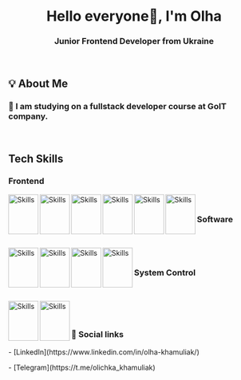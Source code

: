 <h1 align="center"> Hello everyone👋, I'm Olha</h1>
<h3 align="center">Junior Frontend Developer from Ukraine </h3>
<br>
<h2>💡 About Me</h2>
<h3>📖 I am studying on a fullstack developer course at GoIT company.</h3>
<br>
<h2>Tech Skills</h2>
 <h3>Frontend</h3>
<p>
<img src="https://cdn.jsdelivr.net/gh/devicons/devicon/icons/html5/html5-original.svg" alt="Skills" align="left" width="60" height="80"/>  
  <img src="https://cdn.jsdelivr.net/gh/devicons/devicon/icons/css3/css3-original.svg" alt="Skills" align="left" width="60" height="80"/>  
  <img src="https://cdn.jsdelivr.net/gh/devicons/devicon/icons/javascript/javascript-original.svg" alt="Skills" align="left" width="60" height="80"/>  
  <img src="https://cdn.jsdelivr.net/gh/devicons/devicon/icons/react/react-original.svg" alt="Skills" align="left" width="60" height="80"/>  
  <img src="https://cdn.jsdelivr.net/gh/devicons/devicon/icons/webpack/webpack-original.svg" alt="Skills" align="left" width="60" height="80"/>  
  <img src="https://cdn.jsdelivr.net/gh/devicons/devicon/icons/eslint/eslint-original.svg" alt="Skills" align="left" width="60" height="80"/> 
</p>
<br>
<h3>Software</h3>
<br>
<p>
<img src="https://cdn.jsdelivr.net/gh/devicons/devicon/icons/vscode/vscode-original.svg" alt="Skills" align="left" width="60" height="80"/>  
<img src="https://cdn.jsdelivr.net/gh/devicons/devicon/icons/slack/slack-original.svg" alt="Skills" align="left" width="60" height="80"/>  
<img src="https://cdn.jsdelivr.net/gh/devicons/devicon/icons/figma/figma-original.svg" alt="Skills" align="left" width="60" height="80"/>  
<img src="https://cdn.jsdelivr.net/gh/devicons/devicon/icons/canva/canva-original.svg" alt="Skills" align="left" width="60" height="80"/>  
</p>
<br>
<h3>System Control</h3>
<br>
<p>
<img src="https://cdn.jsdelivr.net/gh/devicons/devicon/icons/github/github-original.svg" alt="Skills" align="left" width="60" height="80"/>  
<img src="https://cdn.jsdelivr.net/gh/devicons/devicon/icons/trello/trello-plain.svg" alt="Skills" align="left" width="60" height="80"/> 
</p>
<br><br>
<h3>📰 Social links</h3>
<p>- [LinkedIn](https://www.linkedin.com/in/olha-khamuliak/)</p>
<p>- [Telegram](https://t.me/olichka_khamuliak)</p>



